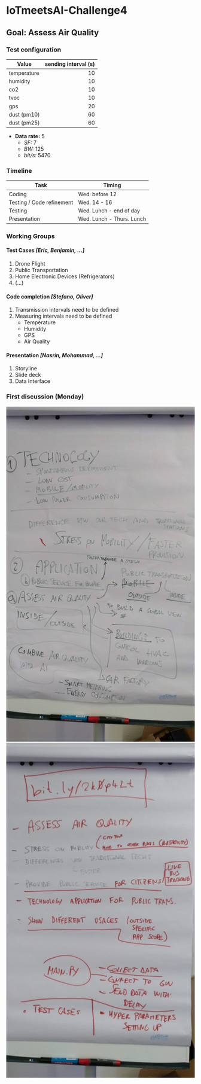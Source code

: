 # IoTmeetsAI-Challenge4


## Goal: Assess Air Quality

### Test configuration

Value | sending interval (s)
---|---:
temperature | 10
humidity | 10
co2 | 10
tvoc | 10
gps | 20
dust (pm10) | 60
dust (pm25) | 60

- __Data rate:__ 5
    - *SF:* 7
    - *BW:* 125
    - *bit/s:* 5470

### Timeline

Task | Timing
---|---
Coding | Wed. before 12
Testing / Code refinement | Wed. 14 - 16
Testing | Wed. Lunch - end of day
Presentation | Wed. Lunch - Thurs. Lunch

### Working Groups

#### Test Cases *[Eric, Benjamin, ...]*

1. Drone Flight
1. Public Transportation
1. Home Electronic Devices (Refrigerators)
1. (...)

#### Code completion *[Stefano, Oliver]*

1. Transmission intervals need to be defined
1. Measuring intervals need to be defined
    - Temperature
    - Humidity
    - GPS
    - Air Quality

#### Presentation *[Nasrin, Mohammad, ...]*

1. Storyline
1. Slide deck
1. Data Interface

### First discussion (Monday)

![Design Idea](images/IMG_1.jpg)
![Stress in presentation](images/IMG_2.jpg)

